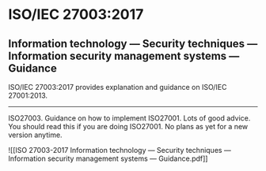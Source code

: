 # ISO/IEC 27003:2017

## Information technology — Security techniques — Information security management systems — Guidance

ISO/IEC 27003:2017 provides explanation and guidance on ISO/IEC 27001:2013.

---

ISO27003. Guidance on how to implement ISO27001. Lots of good advice. You should read this if you are doing ISO27001. No plans as yet for a new version anytime.

![[ISO 27003-2017 Information technology — Security techniques — Information security management systems — Guidance.pdf]]